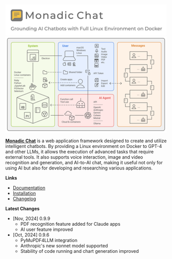 <p>&nbsp;</p>

<div align="center"><img src="/docs/assets/images/monadic-chat-logo.png" width="600px"/></div>

<div align="center"><img src="./docs/assets/images/monadic-chat-architecture.svg" width="800px"/></div>

**[Monadic Chat](https://yohasebe.github.io/monadic-chat)** is a web application framework designed to create and utilize intelligent chatbots. By providing a Linux environment on Docker to GPT-4 and other LLMs, it allows the execution of advanced tasks that require external tools. It also supports voice interaction, image and video recognition and generation, and AI-to-AI chat, making it useful not only for using AI but also for developing and researching various applications.

**Links**

- [Documentation](https://yohasebe.github.io/monadic-chat)
- [Installation](https://yohasebe.github.io/monadic-chat/#/installation)
- [Changelog](https://yohasebe.github.io/monadic-chat/#/changelog)

**Latest Changes**

- [Nov, 2024] 0.9.9
  - PDF recognition feature added for Claude apps
  - AI user feature improved
- [Oct, 2024] 0.9.6
  - PyMuPDF4LLM integration
  - Anthropic's new sonnet model supported
  - Stability of code running and chart generation improved
